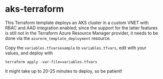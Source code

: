 # aks-terraform

This Terraform template deploys an AKS cluster in a custom VNET with RBAC and AAD integration enabled; since the support for the latter features is still not in the Terraform Azure Resource Manager provider, it needs to be done via the `azurerm_template_deployment` resource.

Copy the `variables.tfvarsexample` to `variables.tfvars`, edit with your values, and deploy with

```
terraform apply -var-file=variables.tfvars
```

It might take up to 20-25 minutes to deploy, so be patient!
